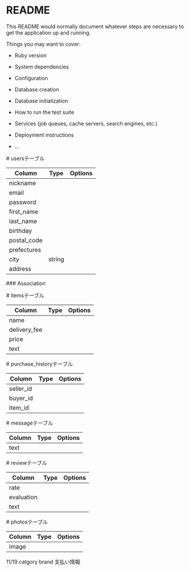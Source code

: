 # README

This README would normally document whatever steps are necessary to get the
application up and running.

Things you may want to cover:

* Ruby version

* System dependencies

* Configuration

* Database creation

* Database initialization

* How to run the test suite

* Services (job queues, cache servers, search engines, etc.)

* Deployment instructions

* ...

# usersテーブル

|Column|Type|Options|
|------|----|-------|
|nickname|
|email|
|password|
|first_name|
|last_name|
|birthday|
|postal_code|
|prefectures|
|city|string|
|address|

### Association
<!-- - has_many :
- has_many :users_groups
- has_many :users, through: :users_groups -->

# itemsテーブル

|Column|Type|Options|
|------|----|-------|
|name|
|delivery_fee|
|price|
|text|

# purchase_historyテーブル

|Column|Type|Options|
|------|----|-------|
|seller_id|
|buyer_id|
|item_id|

# messageテーブル

|Column|Type|Options|
|------|----|-------|
|text|

# reviewテーブル

|Column|Type|Options|
|------|----|-------|
|rate|
|evaluation|
|text|

# photosテーブル

|Column|Type|Options|
|------|----|-------|
|image|

11/19
catgory brand 支払い情報
